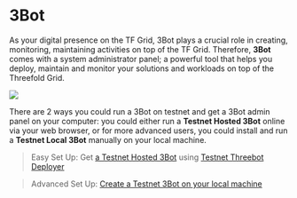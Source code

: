 # 3Bot

As your digital presence on the TF Grid, 3Bot plays a crucial role in creating, monitoring, maintaining activities on top of the TF Grid. Therefore, __3Bot__ comes with a system administrator panel; a powerful tool that helps you deploy, maintain and monitor your solutions and workloads on top of the Threefold Grid.

![](./img/hosted3bot.png)

There are 2 ways you could run a 3Bot on testnet and get a 3Bot admin panel on your computer: you could either run a __Testnet Hosted 3Bot__ online via your web browser, or for more advanced users, you could install and run a __Testnet Local 3Bot__ manually on your local machine.

> Easy Set Up: Get [a Testnet Hosted 3Bot](3bot_admin.md) using [Testnet Threebot Deployer](3bot_deployer.md)

> Advanced Set Up: [Create a Testnet 3Bot on your local machine](3bot_local_install.md)
